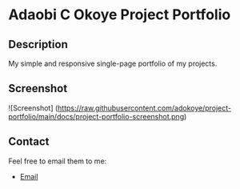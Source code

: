# Adaobi C Okoye Project Portfolio

## Description

My simple and responsive single-page portfolio of my projects.

## Screenshot 

![Screenshot]  (https://raw.githubusercontent.com/adokoye/project-portfolio/main/docs/project-portfolio-screenshot.png)

 ## Contact

 Feel free to email them to me:
  - [Email](adaobicynthia99@gmail.com)
